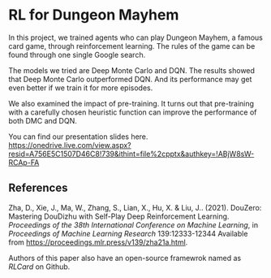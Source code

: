 # RL for Dungeon Mayhem

In this project, we trained agents who can play Dungeon Mayhem, a famous card game, through reinforcement learning. The rules of the game can be found through one single Google search.

The models we tried are Deep Monte Carlo and DQN. The results showed that Deep Monte Carlo outperformed DQN. And its performance may get even better if we train it for more episodes.

We also examined the impact of pre-training. It turns out that pre-training with a carefully chosen heuristic function can improve the performance of both DMC and DQN.

You can find our presentation slides here.
https://onedrive.live.com/view.aspx?resid=A756E5C1507D46C8!739&ithint=file%2cpptx&authkey=!ABjW8sW-RCAp-FA

## References

Zha, D., Xie, J., Ma, W., Zhang, S., Lian, X., Hu, X. &amp; Liu, J.. (2021). DouZero: Mastering DouDizhu with Self-Play Deep Reinforcement Learning. <i>Proceedings of the 38th International Conference on Machine Learning</i>, in <i>Proceedings of Machine Learning Research</i> 139:12333-12344 Available from https://proceedings.mlr.press/v139/zha21a.html.



Authors of this paper also have an open-source framewrok named as *RLCard* on Github.
